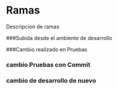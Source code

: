 # Ramas
Descripcion de ramas

###Subida desde el ambiente de desarrollo

###Cambio realizado en Pruebas

### cambio Pruebas con Commit

### cambio de desarrollo de nuevo